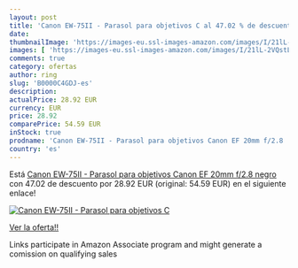 ```yaml
---
layout: post
title: 'Canon EW-75II - Parasol para objetivos C al 47.02 % de descuento'
date: 
thumbnailImage: 'https://images-eu.ssl-images-amazon.com/images/I/21lL-2VQstL._SL200_.jpg'
images: [ 'https://images-eu.ssl-images-amazon.com/images/I/21lL-2VQstL._SL200_.jpg' ]
comments: true
category: ofertas
author: ring
slug: 'B0000C4GDJ-es'
description:
actualPrice: 28.92 EUR
currency: EUR
price: 28.92
comparePrice: 54.59 EUR
inStock: true
prodname: 'Canon EW-75II - Parasol para objetivos Canon EF 20mm f/2.8  negro'
country: 'es'
---
```


Está [Canon EW-75II - Parasol para objetivos Canon EF 20mm f/2.8  negro](https://www.amazon.es/dp/B0000C4GDJ/?tag=tolees-21) con 47.02 de descuento por 28.92 EUR (original: 54.59 EUR) en el siguiente enlace!

[![Canon EW-75II - Parasol para objetivos C](https://images-eu.ssl-images-amazon.com/images/I/21lL-2VQstL._SL200_.jpg)](https://www.amazon.es/dp/B0000C4GDJ/?tag=tolees-21)

[Ver la oferta!!](https://www.amazon.es/dp/B0000C4GDJ/?tag=tolees-21)

Links participate in Amazon Associate program and might generate a comission on qualifying sales


